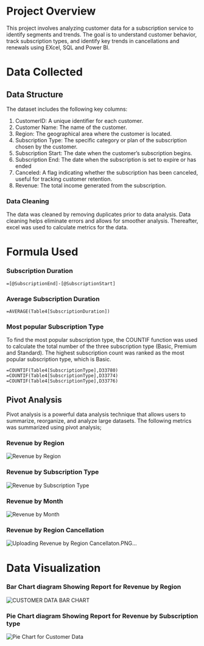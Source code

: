 # Project Overview
This project involves analyzing customer data for a subscription service to identify  segments and trends. The goal is to understand customer behavior, track subscription types, and identify key trends in cancellations and renewals using EXcel, SQL and Power BI.

# Data Collected
## Data Structure
The dataset includes the following key columns:
1. CustomerID: A unique identifier for each customer.
2. Customer Name: The name of the customer.
3. Region: The geographical area where the customer is located.
4. Subscription Type: The specific category or plan of the subscription chosen by the customer.
5. Subscription Start: The date when the customer’s subscription begins.
6. Subscription End: The date when the subscription is set to expire or has ended
7. Canceled: A flag indicating whether the subscription has been canceled, useful for tracking customer retention.
8. Revenue: The total income generated from the subscription.

### Data Cleaning
The data was cleaned by removing duplicates prior to data analysis. Data cleaning helps eliminate errors and allows for smoother analysis. Thereafter, excel was used to calculate metrics for the data.

# Formula Used
### Subscription Duration
```
=[@SubscriptionEnd]-[@SubscriptionStart]
```
### Average Subscription Duration
```
=AVERAGE(Table4[SubscriptionDuration])
```
### Most popular Subscription Type
To find the most popular subscription type, the COUNTIF function was used to calculate the total number of the three subscription type (Basic, Premium and Standard). The highest subscription count was ranked as the most popular subscription type, which is Basic. 
```
=COUNTIF(Table4[SubscriptionType],D33780)
=COUNTIF(Table4[SubscriptionType],D33774)
=COUNTIF(Table4[SubscriptionType],D33776)
```
## Pivot Analysis
Pivot analysis is a powerful data analysis technique that allows users to summarize, reorganize, and analyze large datasets. The following metrics was summarized using pivot analysis;
### Revenue by Region
![Revenue by Region](https://github.com/user-attachments/assets/d5315e82-eb4b-4fa2-a433-bead57126791)

### Revenue by Subscription Type
![Revenue by Subscription Type](https://github.com/user-attachments/assets/d7bad11d-9663-4077-845c-98c0cccfdd84)

### Revenue by Month
![Revenue by Month](https://github.com/user-attachments/assets/1197da1e-b3e7-4bfd-8199-7d9de0a5be76)

### Revenue by Region Cancellation
![Uploading Revenue by Region Cancellaton.PNG…]()



# Data Visualization
### Bar Chart diagram Showing Report for Revenue by Region
![CUSTOMER DATA BAR CHART](https://github.com/user-attachments/assets/ed607918-816b-44e2-b3d7-fe2bbab2cf30)
### Pie Chart diagram Showing Report for Revenue by Subscription type
![Pie Chart for Customer Data](https://github.com/user-attachments/assets/3bac9acc-6422-4d0f-bfbe-143036cbf9dd)

